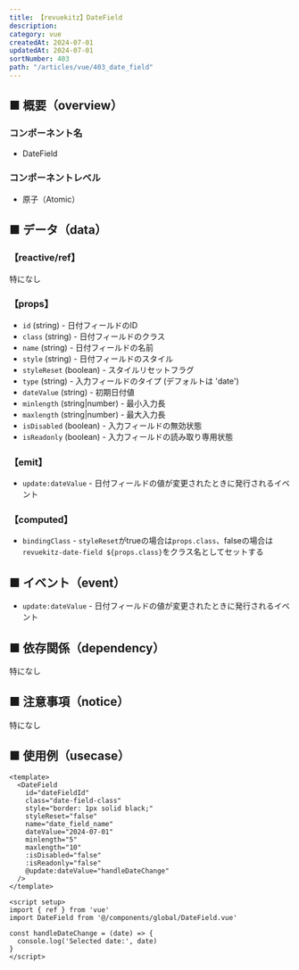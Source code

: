```yaml
---
title: 【revuekitz】DateField
description:
category: vue
createdAt: 2024-07-01
updatedAt: 2024-07-01
sortNumber: 403
path: "/articles/vue/403_date_field"
---
```


<nuxt-content-wrapper>

## ■ 概要（overview）
### コンポーネント名
- DateField

### コンポーネントレベル
- 原子（Atomic）

## ■ データ（data）

### 【reactive/ref】
特になし

### 【props】
- `id` (string) - 日付フィールドのID
- `class` (string) - 日付フィールドのクラス
- `name` (string) - 日付フィールドの名前
- `style` (string) - 日付フィールドのスタイル
- `styleReset` (boolean) - スタイルリセットフラグ
- `type` (string) - 入力フィールドのタイプ (デフォルトは 'date')
- `dateValue` (string) - 初期日付値
- `minlength` (string|number) - 最小入力長
- `maxlength` (string|number) - 最大入力長
- `isDisabled` (boolean) - 入力フィールドの無効状態
- `isReadonly` (boolean) - 入力フィールドの読み取り専用状態

### 【emit】
- `update:dateValue` - 日付フィールドの値が変更されたときに発行されるイベント

### 【computed】
- `bindingClass` - `styleReset`がtrueの場合は`props.class`、falseの場合は`revuekitz-date-field ${props.class}`をクラス名としてセットする

## ■ イベント（event）
- `update:dateValue` - 日付フィールドの値が変更されたときに発行されるイベント

## ■ 依存関係（dependency）
特になし

## ■ 注意事項（notice）
特になし

## ■ 使用例（usecase）
```vue
<template>
  <DateField
    id="dateFieldId"
    class="date-field-class"
    style="border: 1px solid black;"
    styleReset="false"
    name="date_field_name"
    dateValue="2024-07-01"
    minlength="5"
    maxlength="10"
    :isDisabled="false"
    :isReadonly="false"
    @update:dateValue="handleDateChange"
  />
</template>

<script setup>
import { ref } from 'vue'
import DateField from '@/components/global/DateField.vue'

const handleDateChange = (date) => {
  console.log('Selected date:', date)
}
</script>

```

</nuxt-content-wrapper>